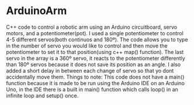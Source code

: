 # ArduinoArm
C++ code to control a robotic arm using an Arduino circuitboard, servo motors, and a potentiometer(pot).
I used a single potentiometer to control 4-5 different servos(both continuos and 180º). The code allows you to type in the number of servo you would like to control and then move the potentiometer to set it to that position(using c++ map() function). The last servo in the array is a 360º servo, it reacts to the potentiometer differently than 180º servos because it does not save its position as an angle. I also added a short delay in between each change of servo so that yo dont accidentally move them. 
Things to note: 
This code does not have a main() function because it is made to be run using the Arduino IDE on an Arduino Uno, in the IDE there is a built in main() function which calls loop() in an infinite loop and setup() once. 
